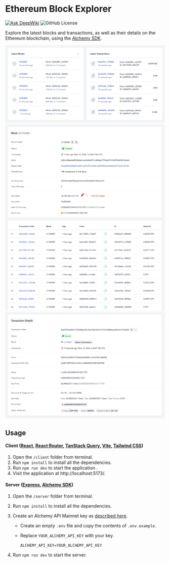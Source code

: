 # Ethereum Block Explorer

[![Ask DeepWiki](https://deepwiki.com/badge.svg)](https://deepwiki.com/edyionescu/ethereum-block-explorer)
![GitHub License](https://img.shields.io/github/license/edyionescu/ethereum-block-explorer)

Explore the latest blocks and transactions, as well as their details on the Ethereum blockchain, using the [Alchemy SDK](https://docs.alchemy.com/reference/alchemy-sdk-quickstart).

<img src="assets/ethereum_block_explorer_latest.gif" alt="demo"/>
<img src="assets/ethereum_block_explorer_block.png" alt="block"/>
<img src="assets/ethereum_block_explorer_transaction.png" alt="transaction"/>

## Usage

#### Client ([React](https://react.dev/), [React Router](https://reactrouter.com/), [TanStack Query](https://tanstack.com/query/), [Vite](https://vite.dev/), [Tailwind CSS](https://tailwindcss.com/))

1. Open the `/client` folder from terminal.
2. Run `npm install` to install all the dependencies.
3. Run `npm run dev` to start the application .
4. Visit the application at http://localhost:5173/.

#### Server ([Express](https://expressjs.com/), [Alchemy SDK](https://docs.alchemy.com/reference/api-overview))

1. Open the `/server` folder from terminal.
2. Run `npm install` to install all the dependencies.
3. Create an Alchemy API Mainnet key as [described here](https://docs.alchemy.com/docs/alchemy-quickstart-guide).

   - Create an empty `.env` file and copy the contents of `.env.example`.
   - Replace `YOUR_ALCHEMY_API_KEY` with your key.

     ```
     ALCHEMY_API_KEY=YOUR_ALCHEMY_API_KEY
     ```

4. Run `npm run dev` to start the server.
